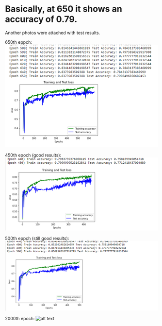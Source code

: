 # Basically, at 650 it shows an accuracy of 0.79.  
Another photos were attached with test results.

650th eppch: 
![alt text](Fits_epoch650.png)   <br /> 



450th epoch (good results):
![alt text](Fits_epoch450.png) 


500th eppch (still good results): 
![alt text](Fits_epoch500.png) 


2000th epoch: 
![alt text](Fits_epoch2000.png)
